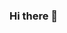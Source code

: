 ### Hi there 👋

<!--
**ella97/ella97** is a ✨ _special_ ✨ repository because its `README.md` (this file) appears on your GitHub profile.

Here are some ideas to get you started:

- 🔭 I am currently working on developing a system in a new company
- 🌱 I’m currently learning VueJs3, and ReactJS
- 👯 I’m looking to collaborate on different Software Project skills
- 📫 How to reach me: 
Linkedin: https://www.linkedin.com/in/noella-mwanri/
Email: nuwymwanri@gmail.com
- ⚡ Fun fact: I enjoy traveling and photography.
-->
